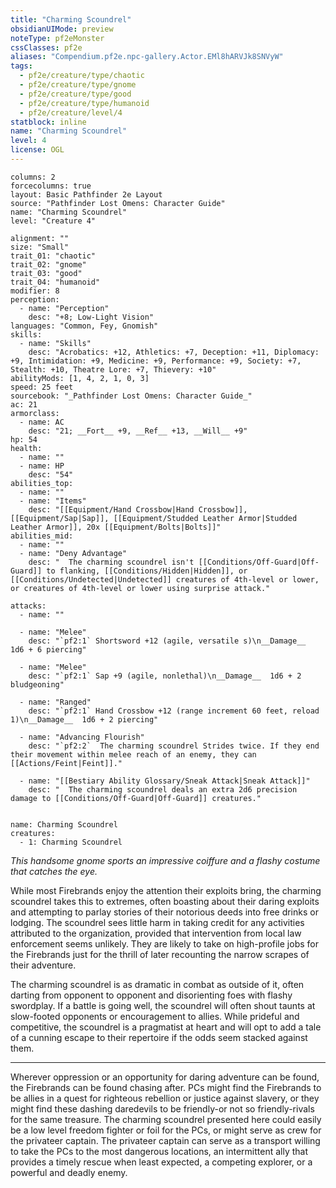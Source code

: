 ```yaml
---
title: "Charming Scoundrel"
obsidianUIMode: preview
noteType: pf2eMonster
cssClasses: pf2e
aliases: "Compendium.pf2e.npc-gallery.Actor.EMl8hARVJk8SNVyW" 
tags:
  - pf2e/creature/type/chaotic
  - pf2e/creature/type/gnome
  - pf2e/creature/type/good
  - pf2e/creature/type/humanoid
  - pf2e/creature/level/4
statblock: inline
name: "Charming Scoundrel"
level: 4
license: OGL
---
```


```statblock
columns: 2
forcecolumns: true
layout: Basic Pathfinder 2e Layout
source: "Pathfinder Lost Omens: Character Guide"
name: "Charming Scoundrel"
level: "Creature 4"

alignment: ""
size: "Small"
trait_01: "chaotic"
trait_02: "gnome"
trait_03: "good"
trait_04: "humanoid"
modifier: 8
perception:
  - name: "Perception"
    desc: "+8; Low-Light Vision"
languages: "Common, Fey, Gnomish"
skills:
  - name: "Skills"
    desc: "Acrobatics: +12, Athletics: +7, Deception: +11, Diplomacy: +9, Intimidation: +9, Medicine: +9, Performance: +9, Society: +7, Stealth: +10, Theatre Lore: +7, Thievery: +10"
abilityMods: [1, 4, 2, 1, 0, 3]
speed: 25 feet
sourcebook: "_Pathfinder Lost Omens: Character Guide_"
ac: 21
armorclass:
  - name: AC
    desc: "21; __Fort__ +9, __Ref__ +13, __Will__ +9"
hp: 54
health:
  - name: ""
  - name: HP
    desc: "54"
abilities_top:
  - name: ""
  - name: "Items"
    desc: "[[Equipment/Hand Crossbow|Hand Crossbow]], [[Equipment/Sap|Sap]], [[Equipment/Studded Leather Armor|Studded Leather Armor]], 20x [[Equipment/Bolts|Bolts]]"
abilities_mid:
  - name: ""
  - name: "Deny Advantage"
    desc: "  The charming scoundrel isn't [[Conditions/Off-Guard|Off-Guard]] to flanking, [[Conditions/Hidden|Hidden]], or [[Conditions/Undetected|Undetected]] creatures of 4th-level or lower, or creatures of 4th-level or lower using surprise attack."

attacks:
  - name: ""

  - name: "Melee"
    desc: "`pf2:1` Shortsword +12 (agile, versatile s)\n__Damage__  1d6 + 6 piercing"

  - name: "Melee"
    desc: "`pf2:1` Sap +9 (agile, nonlethal)\n__Damage__  1d6 + 2 bludgeoning"

  - name: "Ranged"
    desc: "`pf2:1` Hand Crossbow +12 (range increment 60 feet, reload 1)\n__Damage__  1d6 + 2 piercing"

  - name: "Advancing Flourish"
    desc: "`pf2:2`  The charming scoundrel Strides twice. If they end their movement within melee reach of an enemy, they can [[Actions/Feint|Feint]]."

  - name: "[[Bestiary Ability Glossary/Sneak Attack|Sneak Attack]]"
    desc: "  The charming scoundrel deals an extra 2d6 precision damage to [[Conditions/Off-Guard|Off-Guard]] creatures."
 
```

```encounter-table
name: Charming Scoundrel
creatures:
  - 1: Charming Scoundrel
```



_This handsome gnome sports an impressive coiffure and a flashy costume that catches the eye._

While most Firebrands enjoy the attention their exploits bring, the charming scoundrel takes this to extremes, often boasting about their daring exploits and attempting to parlay stories of their notorious deeds into free drinks or lodging. The scoundrel sees little harm in taking credit for any activities attributed to the organization, provided that intervention from local law enforcement seems unlikely. They are likely to take on high-profile jobs for the Firebrands just for the thrill of later recounting the narrow scrapes of their adventure.

The charming scoundrel is as dramatic in combat as outside of it, often darting from opponent to opponent and disorienting foes with flashy swordplay. If a battle is going well, the scoundrel will often shout taunts at slow-footed opponents or encouragement to allies. While prideful and competitive, the scoundrel is a pragmatist at heart and will opt to add a tale of a cunning escape to their repertoire if the odds seem stacked against them.

* * *

Wherever oppression or an opportunity for daring adventure can be found, the Firebrands can be found chasing after. PCs might find the Firebrands to be allies in a quest for righteous rebellion or justice against slavery, or they might find these dashing daredevils to be friendly-or not so friendly-rivals for the same treasure. The charming scoundrel presented here could easily be a low level freedom fighter or foil for the PCs, or might serve as crew for the privateer captain. The privateer captain can serve as a transport willing to take the PCs to the most dangerous locations, an intermittent ally that provides a timely rescue when least expected, a competing explorer, or a powerful and deadly enemy.
